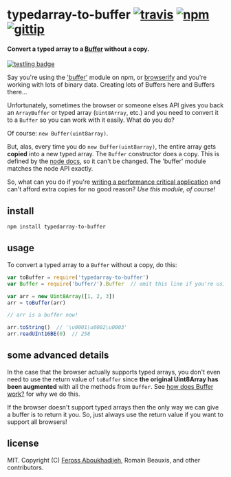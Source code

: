 # typedarray-to-buffer [![travis](https://img.shields.io/travis/feross/typedarray-to-buffer.svg)](https://travis-ci.org/feross/typedarray-to-buffer) [![npm](https://img.shields.io/npm/v/typedarray-to-buffer.svg)](https://npmjs.org/package/typedarray-to-buffer) [![gittip](https://img.shields.io/gittip/feross.svg)](https://www.gittip.com/feross/)

#### Convert a typed array to a [Buffer](https://github.com/feross/buffer) without a copy.

[![testling badge](https://ci.testling.com/feross/typedarray-to-buffer.png)](https://ci.testling.com/feross/typedarray-to-buffer)

Say you're using the ['buffer'](https://github.com/feross/buffer) module on npm, or
[browserify](http://browserify.org/) and you're working with lots of binary data.
Creating lots of Buffers here and Buffers there...

Unfortunately, sometimes the browser or someone elses API gives you back an
`ArrayBuffer` or typed array (`Uint8Array`, etc.) and you need to convert it to a
`Buffer` so you can work with it easily. What do you do?

Of course: `new Buffer(uint8array)`.

But, alas, every time you do `new Buffer(uint8array)`, the entire array gets **copied** into
a new typed array. The `Buffer` constructor does a copy. This is defined by the
[node docs](http://nodejs.org/api/buffer.html), so it can't be changed. The 'buffer'
module matches the node API exactly.

So, what can you do if you're
[writing a performance critical application](https://github.com/feross/buffer/issues/22)
and can't afford extra copies for no good reason? *Use this module, of course!*

## install

```bash
npm install typedarray-to-buffer
```

## usage

To convert a typed array to a `Buffer` without a copy, do this:

```js
var toBuffer = require('typedarray-to-buffer')
var Buffer = require('buffer/').Buffer  // omit this line if you're using `browserify`

var arr = new Uint8Array([1, 2, 3])
arr = toBuffer(arr)

// arr is a buffer now!

arr.toString()  // '\u0001\u0002\u0003'
arr.readUInt16BE(0)  // 258
```

## some advanced details

In the case that the browser actually supports typed arrays, you don't even need to use
the return value of `toBuffer` since **the original Uint8Array has been augmented**
with all the methods from `Buffer`. See
[how does Buffer work?](https://github.com/feross/buffer#how-does-it-work) for why we do
this.

If the browser doesn't support typed arrays then the only way we can give a buffer is to
return it you. So, just always use the return value if you want to support all browsers!

## license

MIT. Copyright (C) [Feross Aboukhadijeh](http://feross.org), Romain Beauxis, and other contributors.
